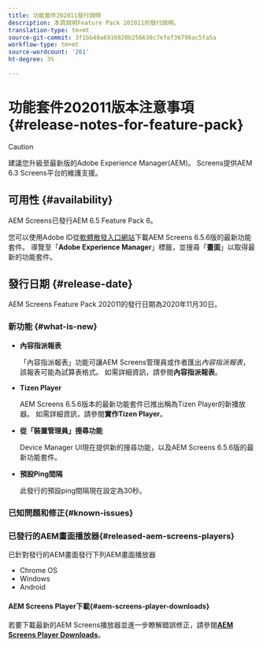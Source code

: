 ```yaml
---
title: 功能套件202011發行說明
description: 本頁說明Feature Pack 202011的發行說明。
translation-type: tm+mt
source-git-commit: 3f1bb40a6916820b256630c7efef36798ac5fa5a
workflow-type: tm+mt
source-wordcount: '261'
ht-degree: 3%

---
```



# 功能套件202011版本注意事項{#release-notes-for-feature-pack}

>[!CAUTION]
>建議您升級至最新版的Adobe Experience Manager(AEM)。 Screens提供AEM 6.3 Screens平台的維護支援。

## 可用性 {#availability}

AEM Screens已發行AEM 6.5 Feature Pack 6。

您可以使用Adobe ID從[軟體散發入口網站](https://experience.adobe.com/#/downloads/content/software-distribution/en/aem.html)下載AEM Screens 6.5.6版的最新功能套件。 導覽至「**Adobe Experience Manager**」標籤，並搜尋「**畫面**」以取得最新的功能套件。

## 發行日期 {#release-date}

AEM Screens Feature Pack 202011的發行日期為2020年11月30日。

### 新功能 {#what-is-new}

* **內容指派報表**

   「內容指派報表」功能可讓AEM Screens管理員或作者匯出&#x200B;*內容指派報表*，該報表可能為試算表格式。
如需詳細資訊，請參閱**內容指派報表**。


* **Tizen Player**

   AEM Screens 6.5.6版本的最新功能套件已推出稱為Tizen Player的新播放器。
如需詳細資訊，請參閱**實作Tizen Player**。

* **從「裝置管理員」搜尋功能**

   Device Manager UI現在提供新的搜尋功能，以及AEM Screens 6.5.6版的最新功能套件。

* **預設Ping間隔**

   此發行的預設ping間隔現在設定為30秒。

### 已知問題和修正{#known-issues}



### 已發行的AEM畫面播放器{#released-aem-screens-players}

已針對發行的AEM畫面發行下列AEM畫面播放器

* Chrome OS
* Windows
* Android

#### AEM Screens Player下載{#aem-screens-player-downloads}

若要下載最新的AEM Screens播放器並進一步瞭解錯誤修正，請參閱&#x200B;**[AEM Screens Player Downloads](https://download.macromedia.com/screens/index.html)**。

